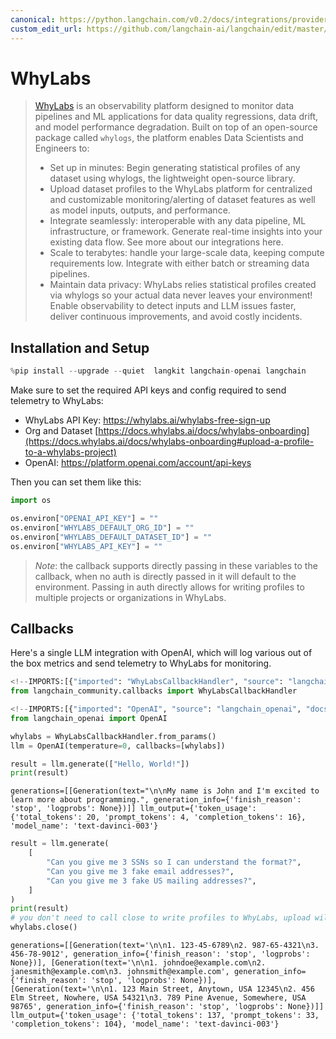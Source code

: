 ```yaml
---
canonical: https://python.langchain.com/v0.2/docs/integrations/providers/whylabs_profiling/
custom_edit_url: https://github.com/langchain-ai/langchain/edit/master/docs/docs/integrations/providers/whylabs_profiling.ipynb
---
```


# WhyLabs

> [WhyLabs](https://docs.whylabs.ai/docs/) is an observability platform designed to monitor data pipelines and ML applications for data quality regressions, data drift, and model performance degradation. Built on top of an open-source package called `whylogs`, the platform enables Data Scientists and Engineers to:
> - Set up in minutes: Begin generating statistical profiles of any dataset using whylogs, the lightweight open-source library.
> - Upload dataset profiles to the WhyLabs platform for centralized and customizable monitoring/alerting of dataset features as well as model inputs, outputs, and performance.
> - Integrate seamlessly: interoperable with any data pipeline, ML infrastructure, or framework. Generate real-time insights into your existing data flow. See more about our integrations here.
> - Scale to terabytes: handle your large-scale data, keeping compute requirements low. Integrate with either batch or streaming data pipelines.
> - Maintain data privacy: WhyLabs relies statistical profiles created via whylogs so your actual data never leaves your environment!
Enable observability to detect inputs and LLM issues faster, deliver continuous improvements, and avoid costly incidents.

## Installation and Setup

```python
%pip install --upgrade --quiet  langkit langchain-openai langchain
```

Make sure to set the required API keys and config required to send telemetry to WhyLabs:

* WhyLabs API Key: https://whylabs.ai/whylabs-free-sign-up
* Org and Dataset [https://docs.whylabs.ai/docs/whylabs-onboarding](https://docs.whylabs.ai/docs/whylabs-onboarding#upload-a-profile-to-a-whylabs-project)
* OpenAI: https://platform.openai.com/account/api-keys

Then you can set them like this:

```python
import os

os.environ["OPENAI_API_KEY"] = ""
os.environ["WHYLABS_DEFAULT_ORG_ID"] = ""
os.environ["WHYLABS_DEFAULT_DATASET_ID"] = ""
os.environ["WHYLABS_API_KEY"] = ""
```
> *Note*: the callback supports directly passing in these variables to the callback, when no auth is directly passed in it will default to the environment. Passing in auth directly allows for writing profiles to multiple projects or organizations in WhyLabs.

## Callbacks

Here's a single LLM integration with OpenAI, which will log various out of the box metrics and send telemetry to WhyLabs for monitoring.

```python
<!--IMPORTS:[{"imported": "WhyLabsCallbackHandler", "source": "langchain_community.callbacks", "docs": "https://api.python.langchain.com/en/latest/callbacks/langchain_community.callbacks.whylabs_callback.WhyLabsCallbackHandler.html", "title": "WhyLabs"}]-->
from langchain_community.callbacks import WhyLabsCallbackHandler
```

```python
<!--IMPORTS:[{"imported": "OpenAI", "source": "langchain_openai", "docs": "https://api.python.langchain.com/en/latest/llms/langchain_openai.llms.base.OpenAI.html", "title": "WhyLabs"}]-->
from langchain_openai import OpenAI

whylabs = WhyLabsCallbackHandler.from_params()
llm = OpenAI(temperature=0, callbacks=[whylabs])

result = llm.generate(["Hello, World!"])
print(result)
```
```output
generations=[[Generation(text="\n\nMy name is John and I'm excited to learn more about programming.", generation_info={'finish_reason': 'stop', 'logprobs': None})]] llm_output={'token_usage': {'total_tokens': 20, 'prompt_tokens': 4, 'completion_tokens': 16}, 'model_name': 'text-davinci-003'}
```

```python
result = llm.generate(
    [
        "Can you give me 3 SSNs so I can understand the format?",
        "Can you give me 3 fake email addresses?",
        "Can you give me 3 fake US mailing addresses?",
    ]
)
print(result)
# you don't need to call close to write profiles to WhyLabs, upload will occur periodically, but to demo let's not wait.
whylabs.close()
```
```output
generations=[[Generation(text='\n\n1. 123-45-6789\n2. 987-65-4321\n3. 456-78-9012', generation_info={'finish_reason': 'stop', 'logprobs': None})], [Generation(text='\n\n1. johndoe@example.com\n2. janesmith@example.com\n3. johnsmith@example.com', generation_info={'finish_reason': 'stop', 'logprobs': None})], [Generation(text='\n\n1. 123 Main Street, Anytown, USA 12345\n2. 456 Elm Street, Nowhere, USA 54321\n3. 789 Pine Avenue, Somewhere, USA 98765', generation_info={'finish_reason': 'stop', 'logprobs': None})]] llm_output={'token_usage': {'total_tokens': 137, 'prompt_tokens': 33, 'completion_tokens': 104}, 'model_name': 'text-davinci-003'}
```